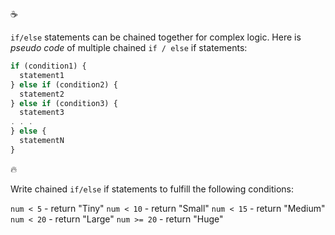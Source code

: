 :coffee:

`if/else` statements can be chained together for complex logic. Here is _pseudo code_ of multiple chained `if / else` if statements:

```javascript
if (condition1) {
  statement1
} else if (condition2) {
  statement2
} else if (condition3) {
  statement3
. . .
} else {
  statementN
}
```

:fire:

Write chained `if/else` if statements to fulfill the following conditions:

`num < 5` - return "Tiny"
`num < 10` - return "Small"
`num < 15` - return "Medium"
`num < 20` - return "Large"
`num >= 20` - return "Huge"
